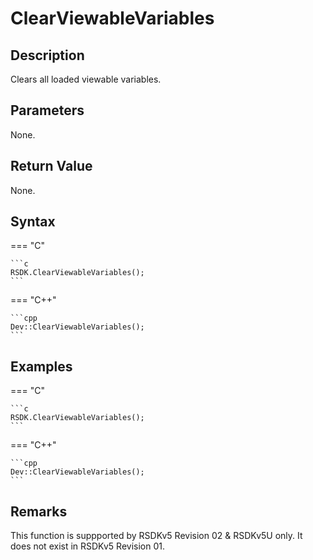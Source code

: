 # ClearViewableVariables

## Description
Clears all loaded viewable variables.

## Parameters
None.

## Return Value
None.

## Syntax
=== "C"

	```c
	RSDK.ClearViewableVariables();
	```

=== "C++"

	```cpp
	Dev::ClearViewableVariables();
	```

## Examples
=== "C"

	```c
	RSDK.ClearViewableVariables();
	```

=== "C++"

	```cpp
	Dev::ClearViewableVariables();
	```

## Remarks
This function is suppported by RSDKv5 Revision 02 & RSDKv5U only. It does not exist in RSDKv5 Revision 01.
